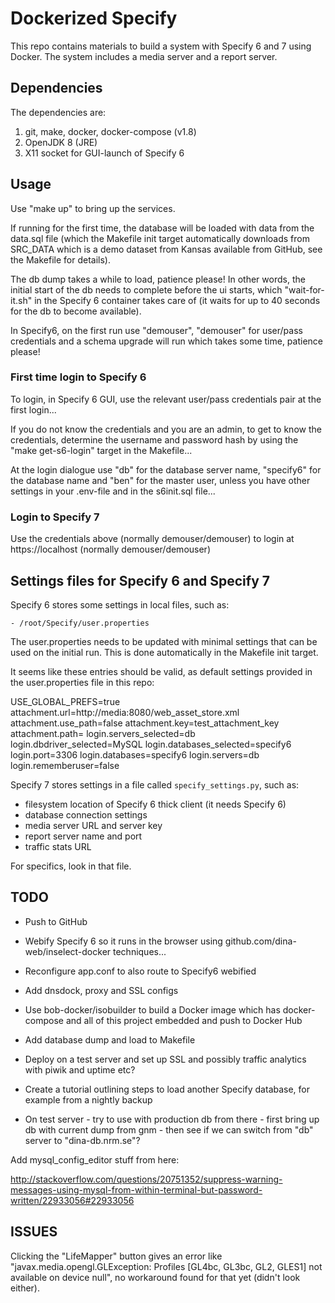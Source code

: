 # Dockerized Specify

This repo contains materials to build a system with Specify 6 and 7 using Docker. The system includes a media server and a report server.

## Dependencies

The dependencies are:

1. git, make, docker, docker-compose (v1.8)
1. OpenJDK 8 (JRE)
1. X11 socket for GUI-launch of Specify 6

## Usage

Use "make up" to bring up the services. 

If running for the first time, the database will be loaded with data from the data.sql file (which the Makefile init target automatically downloads from SRC_DATA which is a demo dataset from Kansas available from GitHub, see the Makefile for details).

The db dump takes a while to load, patience please! In other words, the initial start of the db needs to complete before the ui starts, which "wait-for-it.sh" in the Specify 6 container takes care of (it waits for up to 40 seconds for the db to become available).

In Specify6, on the first run use "demouser", "demouser" for user/pass credentials and a schema upgrade will run which takes some time, patience please!

### First time login to Specify 6

To login, in Specify 6 GUI, use the relevant user/pass credentials pair at the first login...

If you do not know the credentials and you are an admin, to get to know the credentials, determine the username and password hash  by using the "make get-s6-login" target in the Makefile...

At the login dialogue use "db" for the database server name, "specify6" for the database name and "ben" for the master user, unless you have other settings in your .env-file and in the s6init.sql file...

### Login to Specify 7

Use the credentials above (normally demouser/demouser) to login at https://localhost (normally demouser/demouser)

## Settings files for Specify 6 and Specify 7

Specify 6 stores some settings in local files, such as:

	- /root/Specify/user.properties

The user.properties needs to be updated with minimal settings that can be used on the initial run. This is done automatically in the Makefile init target.

It seems like these entries should be valid, as default settings provided in the user.properties file in this repo:

USE_GLOBAL_PREFS=true
attachment.url=http\://media\:8080/web_asset_store.xml
attachment.use_path=false
attachment.key=test_attachment_key
attachment.path=
login.servers_selected=db
login.dbdriver_selected=MySQL
login.databases_selected=specify6
login.port=3306
login.databases=specify6
login.servers=db
login.rememberuser=false

Specify 7 stores settings in a file called `specify_settings.py`, such as:

- filesystem location of Specify 6 thick client (it needs Specify 6)
- database connection settings
- media server URL and server key
- report server name and port
- traffic stats URL

For specifics, look in that file.

## TODO

- Push to GitHub

- Webify Specify 6 so it runs in the browser using github.com/dina-web/inselect-docker techniques...
- Reconfigure app.conf to also route to Specify6 webified
- Add dnsdock, proxy and SSL configs
- Use bob-docker/isobuilder to build a Docker image which has docker-compose and all of this project embedded and push to Docker Hub

- Add database dump and load to Makefile
- Deploy on a test server and set up SSL and possibly traffic analytics with piwik and uptime etc?
- Create a tutorial outlining steps to load another Specify database, for example from a nightly backup
- On test server - try to use with production db from there - first bring up db with current dump from gnm - then see if we can switch from "db" server to "dina-db.nrm.se"?

Add mysql_config_editor stuff from here:

http://stackoverflow.com/questions/20751352/suppress-warning-messages-using-mysql-from-within-terminal-but-password-written/22933056#22933056

## ISSUES

Clicking the "LifeMapper" button gives an error like "javax.media.opengl.GLException: Profiles [GL4bc, GL3bc, GL2, GLES1] not available on device null", no workaround found for that yet (didn't look either).

